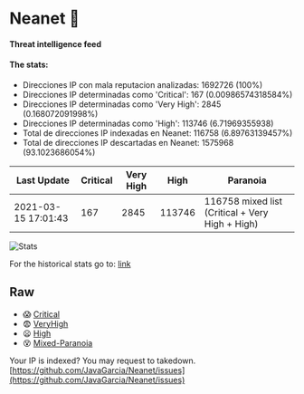 # Neanet :hocho:
#### Threat intelligence feed
#### The stats:

- Direcciones IP con mala reputacion analizadas: 1692726 (100%)
- Direcciones IP determinadas como 'Critical':  167 (0.00986574318584%)
- Direcciones IP determinadas como 'Very High':  2845 (0.168072091998%)
- Direcciones IP determinadas como 'High':  113746 (6.71969355938)
- Total de direcciones IP indexadas en Neanet:  116758 (6.89763139457%)
- Total de direcciones IP descartadas en Neanet:  1575968 (93.1023686054%)

| Last Update | Critical | Very High | High | Paranoia |
| --- | --- | --- | --- | --- |
| 2021-03-15 17:01:43 | 167 | 2845 | 113746 | 116758 mixed list (Critical + Very High + High)|

![Stats](https://docs.google.com/spreadsheets/d/e/2PACX-1vSnaNMIXVabIpDJjufMlzH7poXnshF3mgd8Is1g9ytUEzVsP5my4Trn8f-xkoLLQ38xpL3HtmUexLo6/pubchart?oid=501124687&format=image)

For the historical stats go to: [link](/stats.csv)
## Raw
- :scream: [Critical](https://raw.githubusercontent.com/JavaGarcia/Neanet/master/blacklists/neanet_critical.txt)
- :fearful: [VeryHigh](https://raw.githubusercontent.com/JavaGarcia/Neanet/master/blacklists/neanet_veryHigh.txtt)
- :frowning: [High](https://raw.githubusercontent.com/JavaGarcia/Neanet/master/blacklists/neanet_high.txt)
- :dizzy_face: [Mixed-Paranoia](https://raw.githubusercontent.com/JavaGarcia/Neanet/master/blacklists/neanet_all.txt)


Your IP is indexed? You may request to takedown. [https://github.com/JavaGarcia/Neanet/issues](https://github.com/JavaGarcia/Neanet/issues)






















































































































































































































































































































































































































































































































































































































































































































































































































































































































































































































































































































































































































































































































































































































































































































































































































































































































































































































































































































































































































































































































































































































































































































































































































































































































































































































































































































































































































































































































































































































































































































































































































































































































































































































































































































































































































































































































































































































































































































































































































































































































































































































































































































































































































































































































































































































































































































































































































































































































































































































































































